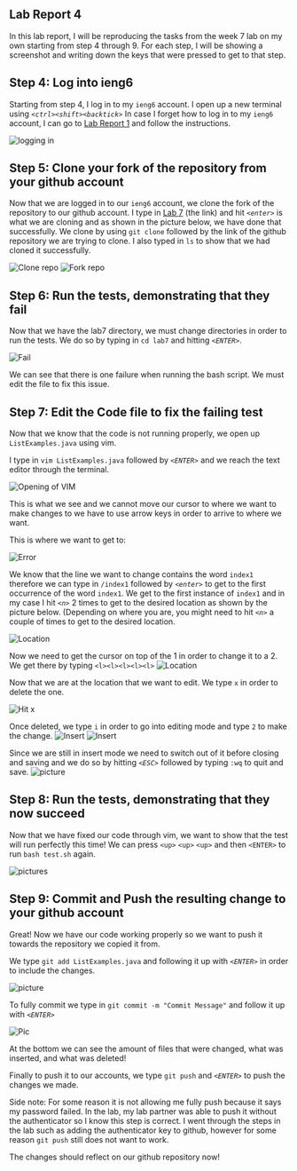 ## Lab Report 4
In this lab report, I will be reproducing the tasks from the week 7 lab on my own starting from step 4 through 9. For each step, I will be showing a screenshot and writing down the keys that were pressed to get to that step.  

## Step 4: Log into ieng6
Starting from step 4, I log in to my `ieng6` account. 
I open up a new terminal using *`<ctrl><shift><backtick>`*
In case I forget how to log in to my `ieng6` account, I can go to [Lab Report 1](https://iscbel.github.io/cse15l-lab-reports/LabReport1.html#remotely-connecting-to-ieng6) and follow the instructions. 

![logging in](pictures/logginin.png)

## Step 5: Clone your fork of the repository from your github account
Now that we are logged in to our `ieng6` account, we clone the fork of the repository to our github account. I type in [Lab 7](https://github.com/ucsd-cse15l-s23/lab7) (the link) and hit *`<enter>`* is what we are cloning and as shown in the picture below, we have done that successfully. 
We clone by using `git clone` followed by the link of the github repository we are trying to clone. I also typed in `ls` to show that we had cloned it successfully. 

![Clone repo](pictures/clonereal.png)
![Fork repo](pictures/forkrepo.png)

## Step 6: Run the tests, demonstrating that they fail
Now that we have the lab7 directory, we must change directories in order to run the tests. We do so by typing in `cd lab7` and hitting *`<ENTER>`*. 

![Fail](pictures/failureorg.png)

We can see that there is one failure when running the bash script. We must edit the file to fix this issue.

## Step 7: Edit the Code file to fix the failing test
Now that we know that the code is not running properly, we open up `ListExamples.java` using vim. 

I type in `vim ListExamples.java` followed by *`<ENTER>`* and we reach the text editor through the terminal. 

![Opening of VIM](pictures/vimopen.png)

This is what we see and we cannot move our cursor to where we want to make changes to we have to use arrow keys in order to arrive to where we want. 

This is where we want to get to:

![Error](pictures/error.png)

We know that the line we want to change contains the word `index1` therefore we can type in `/index1` followed by *`<enter>`* to get to the first occurrence of the word `index1`.
We get to the first instance of `index1` and in my case I hit *`<n>`* 2 times to get to the desired location as shown by the picture below. (Depending on where you are, you might need to hit *`<n>`* a couple of times to get to the desired location. 

![Location](pictures/vimsearch.png)

Now we need to get the cursor on top of the 1 in order to change it to a 2. 
We get there by typing `<l><l><l><l><l>`
![Location](pictures/leftl.png)

Now that we are at the location that we want to edit. We type `x` in order to delete the one. 

![Hit x](pictures/xdelete.png)

Once deleted, we type `i` in order to go into editing mode and type `2` to make the change.
![Insert](pictures/insert.png)
![Insert](pictures/twoinsert.png)

Since we are still in insert mode we need to switch out of it before closing and saving and we do so by hitting *`<ESC>`* followed by typing `:wq` to quit and save. 
![picture](pictures/wqenter.png)

## Step 8: Run the tests, demonstrating that they now succeed
Now that we have fixed our code through vim, we want to show that the test will run perfectly this time!
We can press `<up>` `<up>` `<up>` and then `<ENTER>` to run `bash test.sh` again.

![pictures](pictures/runningagain.png)

## Step 9: Commit and Push the resulting change to your github account
Great! Now we have our code working properly so we want to push it towards the repository we copied it from. 

We type `git add ListExamples.java` and following it up with *`<ENTER>`* in order to include the changes. 

![picture](pictures/addgit.png)

To fully commit we type in `git commit -m "Commit Message"` and follow it up with *`<ENTER>`*

![Pic](pictures/pushcommit.png)

At the bottom we can see the amount of files that were changed, what was inserted, and what was deleted!

Finally to push it to our accounts, we type `git push` and *`<ENTER>`* to push the changes we made. 


Side note: For some reason it is not allowing me fully push because it says my password failed. In the lab, my lab partner was able to push it without the authenticator so I know this step is correct. I went through the steps in the lab such as adding the authenticator key to github, however for some reason `git push` still does not want to work.

The changes should reflect on our github repository now!
